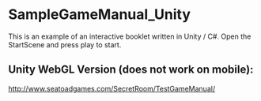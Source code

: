 # SampleGameManual_Unity

This is an example of an interactive booklet written in Unity / C#. Open the StartScene and press play to start.

## Unity WebGL Version (does not work on mobile):
http://www.seatoadgames.com/SecretRoom/TestGameManual/
